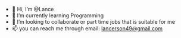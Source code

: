 - 👋 Hi, I’m @Lance
- 🌱 I’m currently learning Programming
- 💞️ I’m looking to collaborate or part time jobs that is suitable for me
- 📫 you can reach me through email: lancerson49@gmail.com
